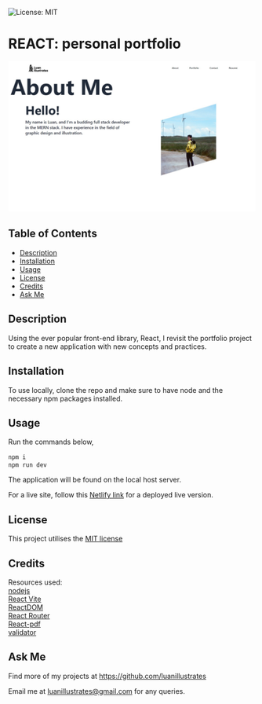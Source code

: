 ![License: MIT](https://img.shields.io/badge/License-MIT-yellow.svg)

# REACT: personal portfolio

![website's appearance and functionality preview](src/assets/images/screenshot.jpg)

## Table of Contents

- [Description](#description)
- [Installation](#installation)
- [Usage](#usage)
- [License](#license)
- [Credits](#credits)
- [Ask Me](#ask-me)

## Description

Using the ever popular front-end library, React, I revisit the portfolio project to create a new application with new concepts and practices.

## Installation

To use locally, clone the repo and make sure to have node and the necessary npm packages installed.

## Usage

Run the commands below,

```
npm i
npm run dev
```

The application will be found on the local host server.

For a live site, follow this <a href="https://main--stellular-begonia-1ff0d2.netlify.app/" target="_blank">Netlify link</a> for a deployed live version.

## License

This project utilises the <a href="https://opensource.org/licenses/MIT" target="_blank">MIT license</a>

## Credits

Resources used:\
 <a href="https://nodejs.org/en/docs">nodejs</a>\
 <a href="https://vitejs.dev/guide/">React Vite</a>\
 <a href="https://legacy.reactjs.org/docs/react-dom.html">ReactDOM</a>\
 <a href="https://reactrouter.com/en/main">React Router</a>\
 <a href="https://react-pdf.org/">React-pdf</a>\
 <a href="https://www.npmjs.com/package/validator">validator</a>

## Ask Me

Find more of my projects at https://github.com/luanillustrates

Email me at luanillustrates@gmail.com for any queries.
